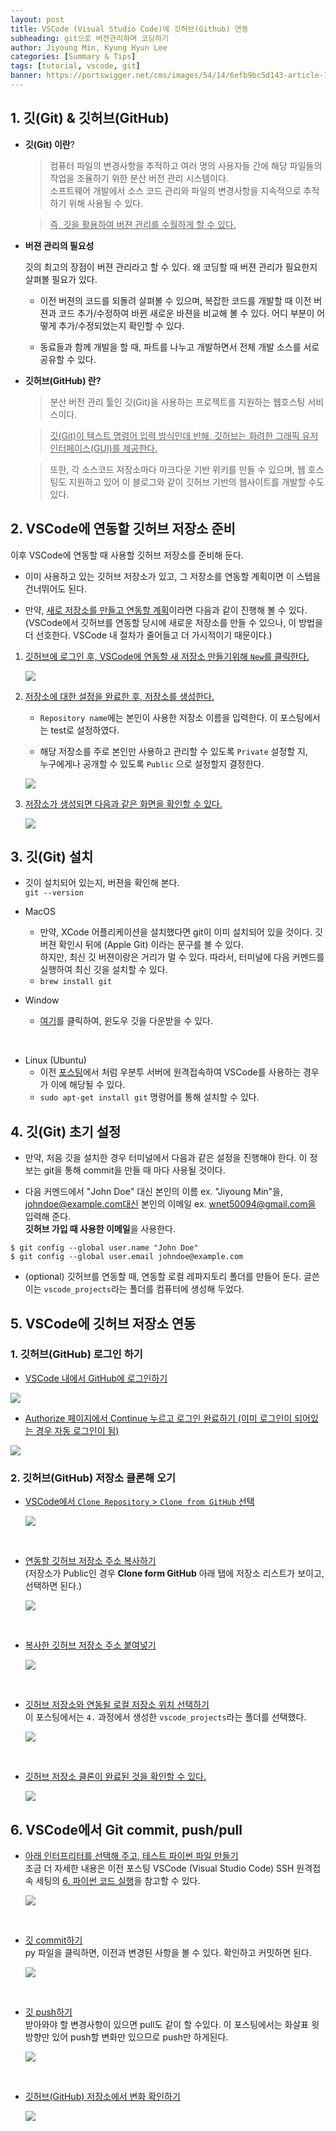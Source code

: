 ```yaml
---
layout: post
title: VSCode (Visual Studio Code)에 깃허브(Github) 연동
subheading: git으로 버젼관리하며 코딩하기
author: Jiyoung Min, Kyung Hyun Lee
categories: [Summary & Tips]
tags: [tutorial, vscode, git]
banner: https://portswigger.net/cms/images/54/14/6efb9bc5d143-article-190612-github-body-text.jpg
---
```


## 1. 깃(Git) & 깃허브(GitHub)

- **깃(Git) 이란**?

    > 컴퓨터 파일의 변경사항을 추적하고 여러 명의 사용자들 간에 해당 파일들의 작업을 조율하기 위한 분산 버전 관리 시스템이다.   
    > 소프트웨어 개발에서 소스 코드 관리와 파일의 변경사항을 지속적으로 추적하기 위해 사용될 수 있다.

    > <u> 즉, 깃을 활용하여 버젼 관리를 수월하게 할 수 있다. </u>

- **버젼 관리의 필요성**

    깃의 최고의 장점이 버젼 관리라고 할 수 있다. 왜 코딩할 때 버젼 관리가 필요한지 살펴볼 필요가 있다.

   - 이전 버젼의 코드를 되돌려 살펴볼 수 있으며, 복잡한 코드를 개발할 때 이전 버젼과 코드 추가/수정하여 바뀐 새로운 바젼을 비교해 볼 수 있다. 어디 부분이 어떻게 추가/수정되었는지 확인할 수 있다.

   - 동료들과 함께 개발을 할 때, 파트를 나누고 개발하면서 전체 개발 소스를 서로 공유할 수 있다.

- **깃허브(GitHub) 란?**

    > 분산 버전 관리 툴인 깃(Git)을 사용하는 프로젝트를 지원하는 웹호스팅 서비스이다.   
    
    > <u>깃(Git)이 텍스트 명령어 입력 방식인데 반해, 깃허브는 화려한 그래픽 유저 인터페이스(GUI)를 제공한다.</u>   
    
    > 또한, 각 소스코드 저장소마다 마크다운 기반 위키를 만들 수 있으며, 웹 호스팅도 지원하고 있어 이 블로그와 같이 깃허브 기반의 웹사이트를 개발할 수도 있다.


## 2. VSCode에 연동할 깃허브 저장소 준비

이후 VSCode에 연동할 때 사용할 깃허브 저장소를 준비해 둔다.

- 이미 사용하고 있는 깃허브 저장소가 있고, 그 저장소를 연동할 계획이면 이 스텝을 건너뛰어도 된다.

-  만약, <u>새로 저장소를 만들고 연동할 계획</u>이라면 다음과 같이 진행해 볼 수 있다.   
   (VSCode에서 깃허브를 연동할 당시에 새로운 저장소를 만들 수 있으나, 이 방법을 더 선호한다. VSCode 내 절차가 줄어들고 더 가시적이기 때문이다.)

1. <u>깃허브에 로그인 후, VSCode에 연동할 새 저장소 만들기위해 `New`를 클릭한다.</u>

    <img src="https://drive.google.com/uc?export=view&id=1QR0lBxJBcnUzafNBnRpKsXjq2PraXuU_">

2. <u>저장소에 대한 설정을 완료한 후, 저장소를 생성한다.</u>
   
      - `Repository name`에는 본인이 사용한 저장소 이름을 입력한다. 이 포스팅에서는 test로 설정하였다.
  
      - 해당 저장소를 주로 본인만 사용하고 관리할 수 있도록 `Private` 설정할 지,    
      누구에게나 공개할 수 있도록 `Public` 으로 설정할지 결정한다.

    <img src="https://drive.google.com/uc?export=view&id=1VfWRX99-FLJvy9l655R4hvKRbBV0YHrX">

3. <u>저장소가 생성되면 다음과 같은 화면을 확인할 수 있다.</u>
    
    <img src="https://drive.google.com/uc?export=view&id=1PsEiCuFMLhn9Con_v6PxmwUUq5ITyWox">


## 3. 깃(Git) 설치

- 깃이 설치되어 있는지, 버젼을 확인해 본다.   
  `git --version`

- MacOS
  - 만약, XCode 어플리케이션을 설치했다면 git이 이미 설치되어 있을 것이다. 깃 버젼 확인시 뒤에 (Apple Git) 이라는 문구를 볼 수 있다.    
    하지만, 최신 깃 버젼이랑은 거리가 멀 수 있다. 따라서, 터미널에 다음 커멘드를 실행하여 최신 깃을 설치할 수 있다.
  - `brew install git`

- Window
  - [여기](https://git-scm.com/download)를 클릭하여, 윈도우 깃을 다운받을 수 있다.
<br/>

- Linux (Ubuntu)
  - 이전 [포스팅](https://wnet500.github.io/summary%20&%20tips/2021/04/06/vscode-ssh.html)에서 처럼 우분투 서버에 원격접속하여 VSCode를 사용하는 경우가 이에 해당될 수 있다.
  - `sudo apt-get install git` 명령어를 통해 설치할 수 있다.


## 4. 깃(Git) 초기 설정

- 만약, 처음 깃을 설치한 경우 터미널에서 다음과 같은 설정을 진행해야 한다. 이 정보는 git을 통해 commit을 만들 때 마다 사용될 것이다.   

- 다음 커멘드에서 "John Doe" 대신 본인의 이름 ex. "Jiyoung Min"을,   
johndoe@example.com대신 본인의 이메일 ex. wnet50094@gmail.com을 입력해 준다.    
**깃허브 가입 때 사용한 이메일**을 사용한다.

```
$ git config --global user.name "John Doe"
$ git config --global user.email johndoe@example.com
```

- (optional) 깃허브를 연동할 때, 연동할 로컬 레파지토리 폴더를 만들어 둔다. 글쓴이는 `vscode_projects`라는 폴더를 컴퓨터에 생성해 두었다.


## 5. VSCode에 깃허브 저장소 연동

### 1. 깃허브(GitHub) 로그인 하기

- <u>VSCode 내에서 GitHub에 로그인하기</u>

<img src="https://drive.google.com/uc?export=view&id=1a6XYPc7kqbsaCxdYB_w2URuaKAxUeCT_">

<br/>

- <u>Authorize 페이지에서 Continue 누르고 로그인 완료하기 (이미 로그인이 되어있는 경우 자동 로그인이 됨)</u>

<img src="https://drive.google.com/uc?export=view&id=1ZoauQSbCbaxYR62wCSst-yw2PzR5JHwr">

<br/>


### 2. 깃허브(GitHub) 저장소 클론해 오기

- <u>VSCode에서 `Clone Repository` > `Clone from GitHub` 선택</u>

    <img src="https://drive.google.com/uc?export=view&id=1fis7oP9bVPHa4ii3Nz_hDnm7Qs9d1UHx">

<br/>


- <u>연동할 깃허브 저장소 주소 복사하기</u>   
  (저장소가 Public인 경우 **Clone form GitHub** 아래 탭에 저장소 리스트가 보이고, 선택하면 된다.)

    <img src="https://drive.google.com/uc?export=view&id=1JDdyEkEHdU5mdE_KJv5rH37-Bx7dz4rG">

<br/>


- <u>복사한 깃허브 저장소 주소 붙여넣기</u>

    <img src="https://drive.google.com/uc?export=view&id=1rEGOV9f1cQq4ZN4UgqogvGL4Hn2FE-1g">

<br/>


- <u>깃허브 저장소와 연동될 로컬 저장소 위치 선택하기</u>    
  이 포스팅에서는 `4.` 과정에서 생성한 `vscode_projects`라는 폴더를 선택했다.

    <img src="https://drive.google.com/uc?export=view&id=1pZU1EWTGD2Af_wGc3PfWSZP8OWgkCeC3">

<br/>


- <u>깃허브 저장소 클론이 완료된 것을 확인할 수 있다.</u>

    <img src="https://drive.google.com/uc?export=view&id=1cDEV5UvhQycNOC_fYWGjEgl9BbX5FPSJ">


## 6. VSCode에서 Git commit, push/pull

- <u>아래 인터프리터를 선택해 주고, 테스트 파이썬 파일 만들기</u>  
  조금 더 자세한 내용은 이전 포스팅 VSCode (Visual Studio Code) SSH 원격접속 세팅의 [6. 파이썬 코드 실행](https://wnet500.github.io/summary%20&%20tips/2021/04/06/vscode-ssh.html#h-6-%ED%8C%8C%EC%9D%B4%EC%8D%AC-%EC%BD%94%EB%93%9C-%EC%8B%A4%ED%96%89)을 참고할 수 있다.

    <img src="https://drive.google.com/uc?export=view&id=136zj_DhHBBk9BvhCzb3AjGtCi2D_XXrV">

<br/>


- <u>깃 commit하기</u>   
  py 파일을 클릭하면, 이전과 변경된 사항을 볼 수 있다. 확인하고 커밋하면 된다.

    <img src="https://drive.google.com/uc?export=view&id=1qFSyVz9D2ghxu6PZiF3tgTsbrSFuwL0g">

<br/>


- <u>깃 push하기</u>   
  받아와야 할 변경사항이 있으면 pull도 같이 할 수있다. 이 포스팅에서는 화살표 윗 방향만 있어 push할 변화만 있으므로 push만 하게된다.

    <img src="https://drive.google.com/uc?export=view&id=1EVhgF2LAG8-EIprYuJfYNvzEf1Ycj68C">

<br/>


- <u>깃허브(GitHub) 저장소에서 변화 확인하기</u>

    <img src="https://drive.google.com/uc?export=view&id=175Axc-8VDn9rLA3P1XzPYbMSjvvtBpB2">
